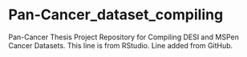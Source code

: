 # Pan-Cancer_dataset_compiling
Pan-Cancer Thesis Project Repository for Compiling DESI and MSPen Cancer Datasets.
This line is from RStudio.
Line added from GitHub.

